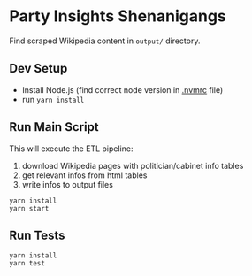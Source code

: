 # Party Insights Shenanigangs

Find scraped Wikipedia content in `output/` directory.

## Dev Setup

- Install Node.js (find correct node version in [.nvmrc](./.nvmrc) file)
- run `yarn install`

## Run Main Script

This will execute the ETL pipeline:

1. download Wikipedia pages with politician/cabinet info tables
2. get relevant infos from html tables
3. write infos to output files

```shell
yarn install
yarn start
```

## Run Tests

```shell
yarn install
yarn test
```
